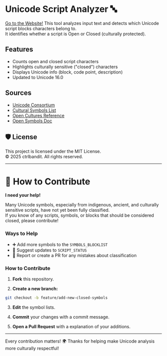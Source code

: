 # Unicode Script Analyzer 🔤
[Go to the Website!](https://unicode-inspector.vercel.app)
This tool analyzes input text and detects which Unicode script blocks characters belong to.  
It identifies whether a script is Open or Closed (culturally protected).

## Features

-  Counts open and closed script characters
-  Highlights culturally sensitive ("closed") characters
-  Displays Unicode info (block, code point, description)
-  Updated to Unicode 16.0

## Sources

- [Unicode Consortium](https://www.unicode.org/charts/)
- [Cultural Symbols List](https://rentry.co/clsdsymbls)
- [Open Cultures Reference](https://rentry.co/opencultures)
- [Open Symbols Doc](https://docs.google.com/document/d/1raqD3YyNmXGw72WbReQW3qBivWgZjyFM1FXilba0A-4/edit?tab=t.0)

## 🛡️ License

This project is licensed under the MIT License.  
© 2025 ctrlbandit. All rights reserved.

---

# 🤝 How to Contribute

**I need your help!** 

Many Unicode symbols, especially from indigenous, ancient, and culturally sensitive scripts, have not yet been fully classified.  
If you know of any scripts, symbols, or blocks that should be considered closed, please contribute!

### Ways to Help

- ➕ Add more symbols to the `SYMBOLS_BLOCKLIST`
- 📝 Suggest updates to `SCRIPT_STATUS`
- 🚨 Report or create a PR for any mistakes about classification

### How to Contribute

1. **Fork** this repository.

2. **Create a new branch:**

```bash
git checkout -b feature/add-new-closed-symbols
```

3. **Edit** the symbol lists.

4. **Commit** your changes with a commit message.

5. **Open a Pull Request** with a explanation of your additions.

---

Every contribution matters! 🌍 Thanks for helping make Unicode analysis more culturally respectful!

